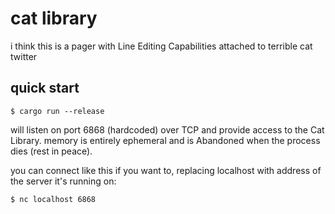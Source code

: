 # cat library
i think this is a pager with Line Editing Capabilities attached to terrible cat twitter

## quick start
```console
$ cargo run --release
```

will listen on port 6868 (hardcoded) over TCP and provide access to the Cat Library.
memory is entirely ephemeral and is Abandoned when the process dies (rest in peace).

you can connect like this if you want to, replacing localhost with address of the server it's running on:
```console
$ nc localhost 6868
```
